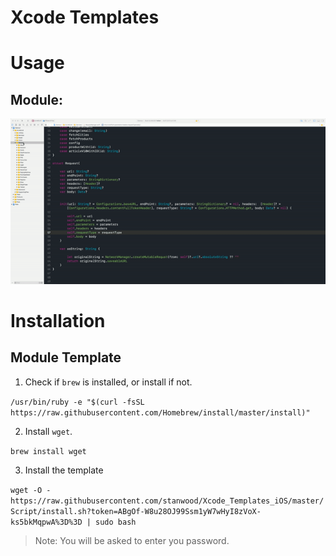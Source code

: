 # Xcode Templates

# Usage

## Module:

![Module](Media/module.gif)

# Installation

## Module Template

1. Check if `brew` is installed, or install if not.

`/usr/bin/ruby -e "$(curl -fsSL https://raw.githubusercontent.com/Homebrew/install/master/install)"`

2. Install `wget`.

`brew install wget`

3. Install the template

`wget -O - https://raw.githubusercontent.com/stanwood/Xcode_Templates_iOS/master/Script/install.sh?token=ABgOf-W8u28OJ99Ssm1yW7wHyI8zVoX-ks5bkMqpwA%3D%3D | sudo bash`

>Note: You will be asked to enter you password.
